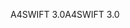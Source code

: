 <span data-ttu-id="150a2-101">A4SWIFT 3.0</span><span class="sxs-lookup"><span data-stu-id="150a2-101">A4SWIFT 3.0</span></span>